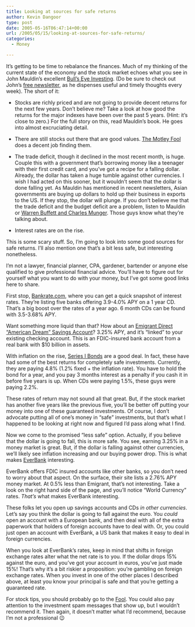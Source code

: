 ```yaml
---
title: Looking at sources for safe returns
author: Kevin Dangoor
type: post
date: 2005-05-16T06:47:14+00:00
url: /2005/05/15/looking-at-sources-for-safe-returns/
categories:
  - Money

---
```

It&#8217;s getting to be time to rebalance the finances. Much of my thinking of the current state of the economy and the stock market echoes what you see in John Mauldin&#8217;s excellent [Bull&#8217;s Eye Investing][1]. (Do be sure to check out John&#8217;s [free newsletter][2], as he dispenses useful and timely thoughts every week). The short of it:

  * Stocks are richly priced and are not going to provide decent returns for the next few years. Don&#8217;t believe me? Take a look at how good the returns for the major indexes have been over the past 5 years. (Hint: it&#8217;s close to zero.) For the full story on this, read Mauldin&#8217;s book. He goes into almost excruciating detail.

  * There are still stocks out there that are good values. [The Motley Fool][3] does a decent job finding them.

  * The trade deficit, though it declined in the most recent month, is huge. Couple this with a government that&#8217;s borrowing money like a teenager with their first credit card, and you&#8217;ve got a recipe for a falling dollar. Already, the dollar has taken a huge tumble against other currencies. I wish I had acted on this sooner, but it wouldn&#8217;t seem that the dollar is done falling yet. As Mauldin has mentioned in recent newsletters, Asian governments are buying up dollars to hold up their business in exports to the US. If they stop, the dollar will plunge. If you don&#8217;t believe me that the trade deficit and the budget deficit are a problem, listen to Mauldin or [Warren Buffett and Charles Munger][4]. Those guys know what they&#8217;re talking about.

  * Interest rates are on the rise.

This is some scary stuff. So, I&#8217;m going to look into some good sources for safe returns. I&#8217;ll also mention one that&#8217;s a bit less safe, but interesting nonetheless.

I&#8217;m not a lawyer, financial planner, CPA, gardener, bartender or anyone else qualified to give professional financial advice. You&#8217;ll have to figure out for yourself what you want to do with your money, but I&#8217;ve got some good links here to share.

First stop, [Bankrate.com][5], where you can get a quick snapshot of interest rates. They&#8217;re listing five banks offering 3.9-4.0% APY on a 1 year CD. That&#8217;s a big boost over the rates of a year ago. 6 month CDs can be found with 3.5-3.68% APY.

Want something more liquid than that? How about an [Emigrant Direct &#8220;American Dream&#8221; Savings Account][6]? 3.25% APY, and it&#8217;s &#8220;linked&#8221; to your existing checking account. This is an FDIC-insured bank account from a real bank with $10 billion in assets.

With inflation on the rise, [Series I Bonds][7] are a good deal. In fact, these have had some of the best returns for completely safe investments. Currently, they are paying 4.8% (1.2% fixed + the inflation rate). You have to hold the bond for a year, and you pay 3 months interest as a penalty if you cash it in before five years is up. When CDs were paying 1.5%, these guys were paying 2.2%.

These rates of return may not sound all that great. But, if the stock market has another five years like the previous five, you&#8217;ll be better off putting your money into one of these guaranteed investments. Of course, I don&#8217;t advocate putting all of one&#8217;s money in &#8220;safe&#8221; investments, but that&#8217;s what I happened to be looking at right now and figured I&#8217;d pass along what I find.

Now we come to the promised &#8220;less safe&#8221; option. Actually, if you believe that the dollar is going to fall, this is more safe. You see, earning 3.25% in a money market is great. But, if the dollar is falling against other currencies, we&#8217;ll likely see inflation increasing and our buying power drop. This is what makes [EverBank][8] interesting.

EverBank offers FDIC insured accounts like other banks, so you don&#8217;t need to worry about that aspect. On the surface, their site lists a 2.76% APY money market. At 0.5% less than Emigrant, that&#8217;s not interesting. Take a look on the right hand side of the page, and you&#8217;ll notice &#8220;World Currency&#8221; rates. _That&#8217;s_ what makes EverBank interesting.

These folks let you open up savings accounts and CDs _in other currencies_. Let&#8217;s say you think the dollar is going to fall against the euro. You _could_ open an account with a European bank, and then deal with all of the extra paperwork that holders of foreign accounts have to deal with. Or, you could just open an account with EverBank, a US bank that makes it easy to deal in foreign currencies.

When you look at EverBank&#8217;s rates, keep in mind that shifts in foreign exchange rates alter what the net rate is to you. If the dollar drops 15% against the euro, and you&#8217;ve got your account in euros, you&#8217;ve just made 15%! That&#8217;s why it&#8217;s a bit riskier a proposition: you&#8217;re gambling on foreign exchange rates. When you invest in one of the other places I described above, at least you know your principal is safe and that you&#8217;re getting a guaranteed rate.

For stock tips, you should probably go to the [Fool][3]. You could also pay attention to the investment spam messages that show up, but I wouldn&#8217;t recommend it. Then again, it doesn&#8217;t matter what I&#8217;d recommend, because I&#8217;m not a professional 😉

 [1]: http://www.amazon.com/exec/obidos/ASIN/0471655430/blueskyonmars-20
 [2]: http://www.2000wave.com/gateway.htm
 [3]: http://www.fool.com
 [4]: http://money.cnn.com/2005/05/01/news/fortune500/buffett_talks/index.htm?section=cnn_topstories
 [5]: http://www.bankrate.com
 [6]: http://www.emigrant-direct.com/
 [7]: http://www.publicdebt.treas.gov/sav/sbiinvst.htm
 [8]: http://www.everbank.com